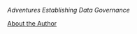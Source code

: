 <p>
  <em>Adventures Establishing Data Governance</em>
</p>
<p><a href="about.md">About the Author</a></p>

